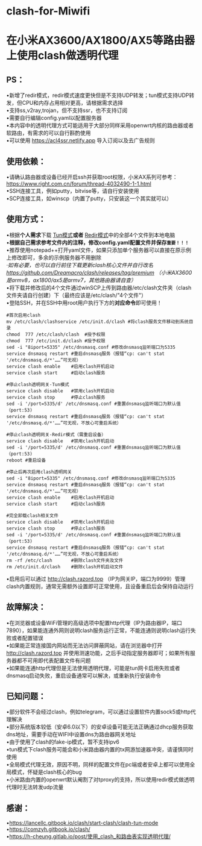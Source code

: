# clash-for-Miwifi
在小米AX3600/AX1800/AX5等路由器上使用clash做透明代理
=====
PS：
--
•新增了redir模式，redir模式速度更快但是不支持UDP转发；tun模式支持UDP转发，但CPU和内存占用相对更高，请根据需求选择<br>
•支持ss,v2ray,trojan，但不支持ssr，也不支持订阅<br>
•需要自行编辑config.yaml以配置服务器<br>
•本内容中的透明代理方式可能适用于大部分同样采用openwrt内核的路由器或者软路由，有需求的可以自行斟酌使用<br>
•可以使用 https://acl4ssr.netlify.app 导入订阅以及去广告规则<br>

使用依赖：
--
•请确认路由器或设备已经开启ssh并获取root权限，小米AX系列可参考：https://www.right.com.cn/forum/thread-4032490-1-1.html<br>
•SSH连接工具，例如putty，bitvise等，请自行安装使用<br>
•SCP连接工具，如winscp（内置了putty，只安装这一个其实就可以）<br>

使用方式：
--
•根据**个人需求**下载 [Tun模式](https://github.com/juewuy/clash_tun-for-Miwifi/tree/master/clash_tun_config)**或者** [Redir模式](https://github.com/juewuy/clash_tun-for-Miwifi/tree/master/clash_redir_config)中的全部4个文件到本地电脑 <br>
•**根据自己需求参考文件内的注释，修改config.yaml配置文件并保存`重要！！！`**<br>
•推荐使用notepad++打开yaml文件，如果只添加单个服务器可以直接在原示例上修改即可，多余的示例服务器不用删除<br>
*·如有必要，也可以自行前往下载更新clash核心文件并自行改名 https://github.com/Dreamacro/clash/releases/tag/premium （小米AX3600是armv8，ax1800/ax5是armv7，其他路由器请自查）<br>*
•将下载并修改后的4个文件通过winSCP上传到路由器/etc/clash文件夹（clash文件夹请自行创建）下（最终应该是/etc/clash/"4个文件"）<br>
•登陆SSH，并在SSH中用root用户执行下方的**对应命令**即可使用！<br>
```Shell
#首次启用clash
mv /etc/clash/clashservice /etc/init.d/clash #将clash服务文件移动到系统目录
chmod  777 /etc/clash/clash  #授予权限
chmod  777 /etc/init.d/clash #授予权限
sed -i "8iport=5335" /etc/dnsmasq.conf #修改dnsmasq监听端口为5335
service dnsmasq restart #重启dnsmasq服务（报错“cp: can't stat '/etc/dnsmasq.d/*'……”可无视）
service clash enable    #启用clash开机启动
service clash start     #启动clash服务
```
```Shell 
#停止clash透明网关-Tun模式
service clash disable   #禁用clash开机启动
service clash stop      #停止clash服务
sed -i '/port=5335/d' /etc/dnsmasq.conf #重置dnsmasq监听端口为默认值（port:53)
service dnsmasq restart #重启dnsmasq服务（报错“cp: can't stat '/etc/dnsmasq.d/*'……”可无视，不放心可重启系统）
```
```Shell 
#停止clash透明网关-Redir模式（需重启设备）
service clash disable   #禁用clash开机启动
sed -i '/port=5335/d' /etc/dnsmasq.conf #重置dnsmasq监听端口为默认值（port:53)
reboot #重启设备
```
```Shell
#停止后再次启用clash透明网关
sed -i "8iport=5335" /etc/dnsmasq.conf #修改dnsmasq监听端口为5335
service dnsmasq restart #重启dnsmasq服务（报错“cp: can't stat '/etc/dnsmasq.d/*'……”可无视）
service clash enable    #启用clash开机启动
service clash start     #启动clash服务
```
```Shell  
#完全卸载clash相关文件
service clash disable   #禁用clash开机启动
service clash stop      #停止clash服务
sed -i '/port=5335/d' /etc/dnsmasq.conf #重置dnsmasq监听端口为默认值（port:53)
service dnsmasq restart #重启dnsmasq服务（报错“cp: can't stat '/etc/dnsmasq.d/*'……”可无视，不放心可重启系统）
rm -rf /etc/clash       #删除clash文件夹及文件
rm /etc/init.d/clash    #删除clash开机启动文件
```
•启用后可以通过 http://clash.razord.top （IP为网关IP，端口为9999）管理clash内置规则，通常无需额外设置即可正常使用，且设备重启后会保持自动运行<br>

故障解决：
--
•在浏览器或设备WiFi管理的高级选项中配置http代理（IP为路由器IP，端口7890），如果能连通外网则说明clash服务运行正常，不能连通则说明clash运行失败或者配置错误<br>
•如果能正常连接国内网站而无法访问屏蔽网站，请在浏览器中打开 http://clash.razord.top 并使用测速功能，之后手动指定服务器即可；如果所有服务器都不可用即代表配置文件有问题<br>
•如果能连通http代理但是无法使用透明代理，可能是tun网卡启用失败或者dnsmasq启动失败，重启设备通常可以解决，或重新执行安装命令<br>

已知问题：
--
•部分软件不会经过clash，例如telegram，可以通过设置软件内置sock5或http代理解决<br>
•部分系统版本较低（安卓6.0以下）的安卓设备可能无法正确通过dhcp服务获取dns地址，需要手动在WIFI中设置dns为路由器网关地址<br>
•由于使用了clash的fake-ip模式，暂不支持ipv6<br>
•tun模式下clash服务可能会和小米路由器内置的tx网游加速器冲突，请谨慎同时使用<br>
•全局模式代理无效，原因不明，同样的配置文件在pc端或者安卓上都可以使用全局模式，怀疑是clash核心的bug<br>
•小米路由内置的openwrt默认阉割了对tproxy的支持，所以使用redir模式做透明代理时无法转发udp流量<br>

感谢：
--
•https://lancellc.gitbook.io/clash/start-clash/clash-tun-mode<br>
•https://comzyh.gitbook.io/clash/<br>
•https://h-cheung.gitlab.io/post/使用_clash_和路由表实现透明代理/<br>

